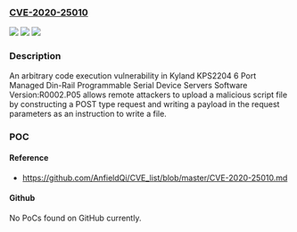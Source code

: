 ### [CVE-2020-25010](https://cve.mitre.org/cgi-bin/cvename.cgi?name=CVE-2020-25010)
![](https://img.shields.io/static/v1?label=Product&message=n%2Fa&color=blue)
![](https://img.shields.io/static/v1?label=Version&message=n%2Fa&color=blue)
![](https://img.shields.io/static/v1?label=Vulnerability&message=n%2Fa&color=brighgreen)

### Description

An arbitrary code execution vulnerability in Kyland KPS2204 6 Port Managed Din-Rail Programmable Serial Device Servers Software Version:R0002.P05 allows remote attackers to upload a malicious script file by constructing a POST type request and writing a payload in the request parameters as an instruction to write a file.

### POC

#### Reference
- https://github.com/AnfieldQi/CVE_list/blob/master/CVE-2020-25010.md

#### Github
No PoCs found on GitHub currently.

